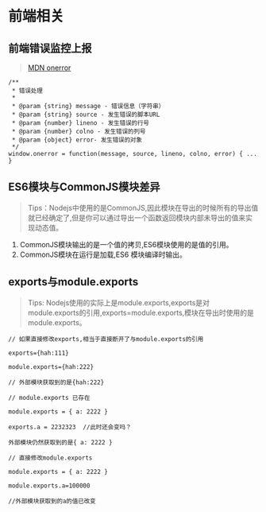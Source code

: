 # 前端相关

## 前端错误监控上报
> [MDN onerror](https://developer.mozilla.org/zh-CN/docs/Web/API/GlobalEventHandlers/onerror)
```
/**
 * 错误处理
 * 
 * @param {string} message - 错误信息（字符串）
 * @param {string} source - 发生错误的脚本URL
 * @param {number} lineno - 发生错误的行号
 * @param {number} colno - 发生错误的列号 
 * @param {object} error- 发生错误的对象
 */
window.onerror = function(message, source, lineno, colno, error) { ... }
```
## ES6模块与CommonJS模块差异
>Tips：Nodejs中使用的是CommonJS,因此模块在导出的时候所有的导出值就已经确定了,但是你可以通过导出一个函数返回模块内部未导出的值来实现动态值。
1. CommonJS模块输出的是一个值的拷贝,ES6模块使用的是值的引用。
2. CommonJS模块在运行是加载,ES6 模块编译时输出。

## exports与module.exports
>Tips: Nodejs使用的实际上是module.exports,exports是对module.exports的引用,exports=module.exports,模块在导出时使用的是module.exports。

```
// 如果直接修改exports,相当于直接断开了与module.exports的引用

exports={hah:111}

module.exports={hah:222}

// 外部模块获取到的是{hah:222}

```

```
// module.exports 已存在

module.exports = { a: 2222 }

exports.a = 2232323  //此时还会变吗？

外部模块仍然获取到的是{ a: 2222 }
```

```
// 直接修改module.exports

module.exports = { a: 2222 }

module.exports.a=100000

//外部模块获取到的a的值已改变
```

